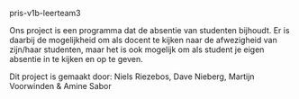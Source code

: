 pris-v1b-leerteam3

Ons project is een programma dat de absentie van studenten bijhoudt. Er is daarbij de mogelijkheid om als docent te kijken naar de afwezigheid van zijn/haar studenten, maar het is ook mogelijk om als student je eigen absentie in te kijken en op te geven.

Dit project is gemaakt door: Niels Riezebos, Dave Nieberg, Martijn Voorwinden & Amine Sabor
